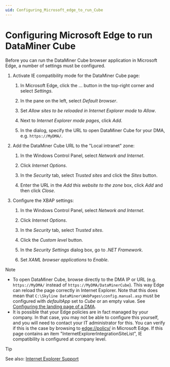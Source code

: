 ```yaml
---
uid: Configuring_Microsoft_edge_to_run_Cube
---
```


# Configuring Microsoft Edge to run DataMiner Cube

Before you can run the DataMiner Cube browser application in Microsoft Edge, a number of settings must be configured.

1. Activate IE compatibility mode for the DataMiner Cube page:

   1. In Microsoft Edge, click the ... button in the top-right corner and select *Settings*.

   1. In the pane on the left, select *Default browser*.

   1. Set *Allow sites to be reloaded in Internet Explorer mode* to *Allow*.

   1. Next to *Internet Explorer mode pages*, click *Add*.

   1. In the dialog, specify the URL to open DataMiner Cube for your DMA, e.g. `https://MyDMA/`.

1. Add the DataMiner Cube URL to the "Local intranet" zone:

   1. In the Windows Control Panel, select *Network and Internet*.

   1. Click *Internet Options*.

   1. In the *Security* tab, select *Trusted sites* and click the *Sites* button.

   1. Enter the URL in the *Add this website to the zone* box, click *Add* and then click *Close*.

1. Configure the XBAP settings:

   1. In the Windows Control Panel, select *Network and Internet*.

   1. Click *Internet Options*.

   1. In the *Security* tab, select *Trusted sites*.

   1. Click the *Custom level* button.

   1. In the *Security Settings* dialog box, go to *.NET Framework*.

   1. Set *XAML browser applications* to *Enable*.

> [!NOTE]
>
> - To open DataMiner Cube, browse directly to the DMA IP or URL (e.g. `https://MyDMA/` instead of `https://MyDMA/DataMinerCube`). This way Edge can reload the page correctly in Internet Explorer. Note that this does mean that `C:\Skyline DataMiner\WebPages\config.manual.asp` must be configured with *defaultApp* set to *Cube* or an empty value. See [Configuring the landing page of a DMA](xref:Configuring_the_landing_page).
> - It is possible that your Edge policies are in fact managed by your company. In that case, you may not be able to configure this yourself, and you will need to contact your IT administrator for this. You can verify if this is the case by browsing to <edge://policy/> in Microsoft Edge. If this page contains an item "InternetExplorerIntegrationSiteList", IE compatibility is configured at company level.

> [!TIP]
> See also: [Internet Explorer Support](https://community.dataminer.services/documentation/internet-explorer-support/)
